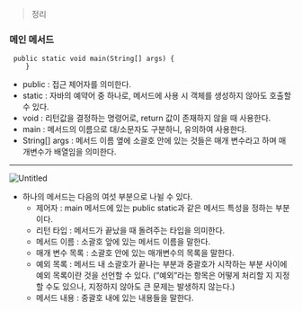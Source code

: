 > 정리
> 


### 메인 메서드

```
 public static void main(String[] args) {
    }
```

- public : 접근 제어자를 의미한다.
- static : 자바의 예약어 중 하나로, 메서드에 사용 시 객체를 생성하지 않아도 호출할 수 있다.
- void : 리턴값을 결정하는 명령어로, return 값이 존재하지 않을 때 사용한다.
- main : 메서드의 이름으로 대/소문자도 구분하니, 유의하여 사용한다.
- String[] args : 메서드 이름 옆에 소괄호 안에 있는 것들은 매개 변수라고 하며 매개변수가 배열임을 의미한다.

---

![Untitled](https://user-images.githubusercontent.com/56379649/205897305-6490b0e6-f802-4b28-a953-c4ab6088d6f3.png)


- 하나의 메서드는 다음의 여섯 부분으로 나뉠 수 있다.
    - 제어자 : main 메서드에 있는 public static과 같은 메서드 특성을 정하는 부분이다. 
    - 리턴 타입 : 메서드가 끝났을 때 돌려주는 타입을 의미한다. 
    - 메서드 이름 : 소괄호 앞에 있는 메서드 이름을 말한다. 
    - 매개 변수 목록 : 소괄호 안에 있는 매개변수의 목록을 말한다. 
    - 예외 목록 : 메서드 내 소괄호가 끝나는 부분과 중괄호가 시작하는 부분 사이에 예외 목록이란 것을 선언할 수 있다. (”예외”라는 항목은 어떻게 처리할 지 지정할 수도 있으나, 지정하지 않아도 큰 문제는 발생하지 않는다.)
    - 메서드 내용 : 중괄호 내에 있는 내용들을 말한다.
